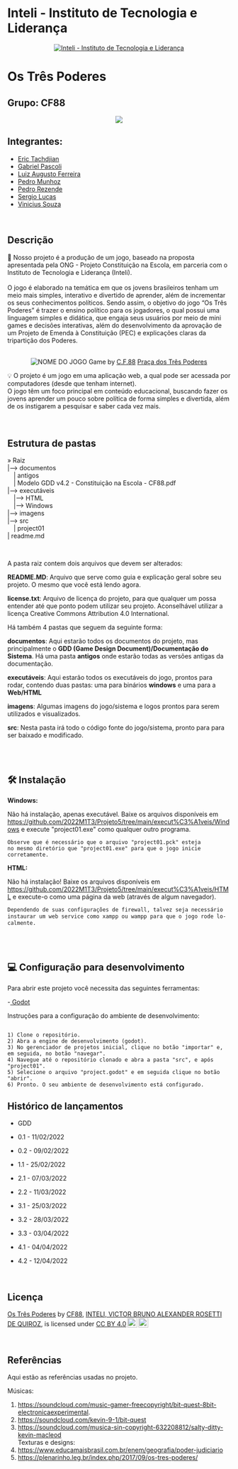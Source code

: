 # Inteli - Instituto de Tecnologia e Liderança 

<p align="center">
<a href= "https://www.inteli.edu.br/"><img src="https://www.inteli.edu.br/wp-content/uploads/2021/08/20172028/marca_1-2.png" alt="Inteli - Instituto de Tecnologia e Liderança" border="0"></a>
</p>

# Os Três Poderes

## Grupo: CF88
<p align="center">
<img src="https://cdn.discordapp.com/attachments/937463646181785633/962077071855738880/logo.png">
</p>     

## Integrantes: 
- <a href="https://www.linkedin.com/in/eric-tachdjian-27044b232/">Eric Tachdjian</a>
- <a href="https://www.linkedin.com/in/gabriel-pascoli-73733b200/">Gabriel Pascoli</a>
- <a href="http://www.linkedin.com/in/luizaugustofranco">Luiz Augusto Ferreira</a>
- <a href="https://www.linkedin.com/in/pedro-munhoz-de-souza-rivero-340489216/">Pedro Munhoz</a>
- <a href="https://www.linkedin.com/in/pedrocrezende/">Pedro Rezende</a>
- <a href="https://www.linkedin.com/in/sergiobalucas/">Sergio Lucas</a>
- <a href="www.linkedin.com/in/vinicius-souza25">Vinicius Souza</a>

<br>

## Descrição

📜 Nosso projeto é a produção de um jogo, baseado na proposta apresentada pela ONG - Projeto Constituição na Escola, em parceria com o Instituto de Tecnologia e Liderança (Inteli).
<br><br>
  O jogo é elaborado na temática em que os jovens brasileiros tenham um meio mais simples, interativo e divertido de aprender, além de incrementar os seus conhecimentos políticos. Sendo assim, o objetivo do jogo “Os Três Poderes” é trazer o ensino político para os jogadores, o qual possui uma linguagem simples e didática, que engaja seus usuários por meio de mini games e decisões interativas, além do desenvolvimento da aprovação de um Projeto de Emenda à Constituição (PEC) e explicações claras da tripartição dos Poderes.
<br><br>
<p align="center">
<img src="https://plenarinho.leg.br/wp-content/uploads/2017/02/3-poderes.jpg" alt="NOME DO JOGO" border="0">
  Game by <a href="https://github.com/2022M1T3/Projeto5.git">C.F.88</a> <a rel="license" href="https://plenarinho.leg.br/index.php/2017/09/os-tres-poderes/">Praça dos Três Poderes</a>
</p>


💡 O projeto é um jogo em uma aplicação web, a qual pode ser acessada por computadores (desde que tenham internet).
<br>
O jogo têm um foco principal em conteúdo educacional, buscando fazer os jovens aprender um pouco sobre política de forma simples e divertida, além de os instigarem a pesquisar e saber cada vez mais.   
<br><br>

## Estrutura de pastas

» Raiz<br>
|--> documentos<br>
  &emsp;| antigos<br>
  &emsp;| Modelo GDD v4.2 - Constituição na Escola - CF88.pdf<br>
|--> executáveis<br> 
  &emsp;|--> HTML<br>
  &emsp;|--> Windows<br>
|--> imagens<br>
|--> src<br>
  &emsp;| project01<br>
| readme.md<br>

<br>

A pasta raiz contem dois arquivos que devem ser alterados:

<b>README.MD</b>: Arquivo que serve como guia e explicação geral sobre seu projeto. O mesmo que você está lendo agora.

<b>license.txt</b>: Arquivo de licença do projeto, para que qualquer um possa entender até que ponto podem utilizar seu projeto. Aconselhável utilizar a licença Creative Commons Attribution 4.0 International.

Há também 4 pastas que seguem da seguinte forma:

<b>documentos</b>: Aqui estarão todos os documentos do projeto, mas principalmente o <b>GDD (Game Design Document)/Documentação do Sistema</b>. Há uma pasta <b>antigos</b> onde estarão todas as versões antigas da documentação.

<b>executáveis</b>: Aqui estarão todos os executáveis do jogo, prontos para rodar, contendo duas pastas: uma para binários <b>windows</b> e uma para a <b>Web/HTML</b>

<b>imagens</b>: Algumas imagens do jogo/sistema e logos prontos para serem utilizados e visualizados.

<b>src</b>: Nesta pasta irá todo o código fonte do jogo/sistema, pronto para para ser baixado e modificado.

<br><br>

## 🛠 Instalação

<b>Windows:</b>

Não há instalação, apenas executável. Baixe os arquivos disponíveis em https://github.com/2022M1T3/Projeto5/tree/main/execut%C3%A1veis/Windows e execute "project01.exe" como qualquer outro programa.

```
Observe que é necessário que o arquivo "project01.pck" esteja
no mesmo diretório que "project01.exe" para que o jogo inicie
corretamente.
```

<b>HTML:</b>

Não há instalação! Baixe os arquivos disponíveis em https://github.com/2022M1T3/Projeto5/tree/main/execut%C3%A1veis/HTML e execute-o como uma página da web (através de algum navegador).

```sh
Dependendo de suas configurações de firewall, talvez seja necessário
instaurar um web service como xampp ou wampp para que o jogo rode lo-
calmente.
```

<br><br>

## 💻 Configuração para desenvolvimento

Para abrir este projeto você necessita das seguintes ferramentas:

-<a href="https://godotengine.org/download"> Godot</a>

Instruções para a configuração do ambiente de desenvolvimento:
```

1) Clone o repositório.
2) Abra a engine de desenvolvimento (godot).
3) No gerenciador de projetos inicial, clique no botão "importar" e, em seguida, no botão "navegar".
4) Navegue até o repositório clonado e abra a pasta "src", e após "project01".
5) Selecione o arquivo "project.godot" e em seguida clique no botão "abrir".
6) Pronto. O seu ambiente de desenvolvimento está configurado.

```

## Histórico de lançamentos

- GDD

* 0.1 - 11/02/2022

* 0.2 - 09/02/2022

* 1.1 - 25/02/2022

* 2.1 - 07/03/2022

* 2.2 - 11/03/2022

* 3.1 - 25/03/2022

* 3.2 - 28/03/2022

* 3.3 - 03/04/2022

* 4.1 - 04/04/2022

* 4.2 - 12/04/2022    

<br>

## Licença

<p xmlns:cc="http://creativecommons.org/ns#" xmlns:dct="http://purl.org/dc/terms/"><a property="dct:title" rel="cc:attributionURL" href="https://github.com/ConsFed88/Template---modelo">Os Três Poderes</a> by <a rel="cc:attributionURL dct:creator" property="cc:attributionName" href="https://github.com/ConsFed88">CF88</a>, <a rel="cc:attributionURL dct:creator" property="cc:attributionName" href="https://www.yggbrasil.com.br/vr">INTELI, VICTOR BRUNO ALEXANDER ROSETTI DE QUIROZ</a>, 
is licensed under <a href="http://creativecommons.org/licenses/by/4.0/?ref=chooser-v1" target="_blank" rel="license noopener noreferrer" style="display:inline-block;">CC BY 4.0<img style="height:22px!important;margin-left:3px;vertical-align:text-bottom;" src="https://mirrors.creativecommons.org/presskit/icons/cc.svg?ref=chooser-v1"><img style="height:22px!important;margin-left:3px;vertical-align:text-bottom;" src="https://mirrors.creativecommons.org/presskit/icons/by.svg?ref=chooser-v1"></a></p>

<br>

## Referências

Aqui estão as referências usadas no projeto.

Músicas:<br>
1. https://soundcloud.com/music-gamer-freecopyright/bit-quest-8bit-electronicaexperimental.
2. https://soundcloud.com/kevin-9-1/bit-quest
3. https://soundcloud.com/musica-sin-copyright-632208812/salty-ditty-kevin-macleod <br>
Texturas e designs:<br>
4. https://www.educamaisbrasil.com.br/enem/geografia/poder-judiciario
5. https://plenarinho.leg.br/index.php/2017/09/os-tres-poderes/
